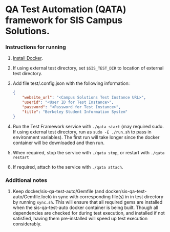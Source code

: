 # QA Test Automation (QATA) framework for SIS Campus Solutions.


### Instructions for running
1. [Install Docker](https://docs.docker.com/installation/).
1. If using external test directory, set `$SIS_TEST_DIR` to location of external test directory.
1. Add file test/.config.json with the following information:

    ```json
    {
        "website_url": "<Campus Solutions Test Instance URL>",
        "userid": "<User ID for Test Instance>",
        "password": "<Password for Test Instance>",
        "title": "Berkeley Student Information System"
    }
    ```

1. Run the Test Framework service with `./qata start` (may required sudo. If using external test
directory, run as `sudo -E ./run.sh` to pass in environment variables). The first run will take
longer since the docker container will be downloaded and then run.
1. When required, stop the service with `./qata stop`, or restart with `./qata restart`
1. If required, attach to the service with `./qata attach`.

### Additional notes
1. Keep docker/sis-qa-test-auto/Gemfile (and docker/sis-qa-test-auto/Gemfile.lock) in sync with
corresponding file(s) in in test directory by running `sync.sh`. This will ensure that all required
gems are installed when the sis-qa-test-auto docker container is being built. Though all
dependencies are checked for during test execution, and installed if not satisfied, having them
pre-installed will speed up test execution considerably.
